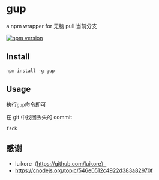 gup
===

a npm wrapper for 无脑 pull 当前分支

[![npm version](https://badge.fury.io/js/gup.svg)](http://badge.fury.io/js/gup)

## Install 

	npm install -g gup
	
## Usage

执行`gup`命令即可


在 git 中找回丢失的 commit

	fsck
	
## 感谢

- luikore（https://github.com/luikore）
- https://cnodejs.org/topic/546e0512c4922d383a82970f